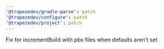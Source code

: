 ```yaml
---
'@trapezedev/gradle-parse': patch
'@trapezedev/configure': patch
'@trapezedev/project': patch
---
```


Fix for incrementBuild with pbx files when defaults aren't set
